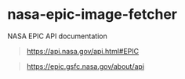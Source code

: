 # nasa-epic-image-fetcher

NASA EPIC API documentation

> https://api.nasa.gov/api.html#EPIC

> https://epic.gsfc.nasa.gov/about/api